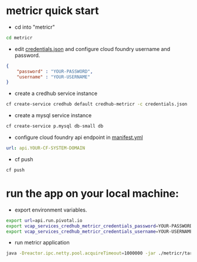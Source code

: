 # metricr quick start
- cd into "metricr"
````bash
cd metricr
````
- edit [credentials.json](credentials.json) and configure cloud foundry username and password.
````json
{
    "password" : "YOUR-PASSWORD",  
    "username" : "YOUR-USERNAME"
}
````
- create a credhub service instance
````bash
cf create-service credhub default credhub-metricr -c credentials.json
````
- create a mysql service instance
````bash
cf create-service p.mysql db-small db
````
- configure cloud foundry api endpoint in [manifest.yml](manifest.yml)
````yml
url: api.YOUR-CF-SYSTEM-DOMAIN
````
- cf push
````bash
cf push
````
# run the app on your local machine:
- export environment variables.  
````bash
export url=api.run.pivotal.io
export vcap_services_credhub_metricr_credentials_password=YOUR-PASSWORD
export vcap_services_credhub_metricr_credentials_username=YOUR-USERNAME
````
- run metricr application
````bash
java -Dreactor.ipc.netty.pool.acquireTimeout=1000000 -jar ./metricr/target/metricr-0.0.1-SNAPSHOT.jar
````
